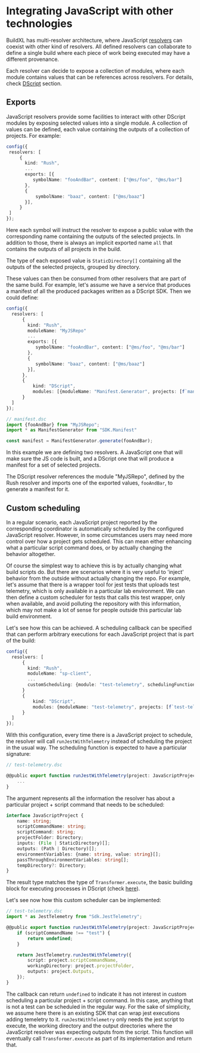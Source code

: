 # Integrating JavaScript with other technologies
BuildXL has multi-resolver architecture, where JavaScript [resolvers](../Frontends.md) can coexist with other kind of resolvers. All defined resolvers can collaborate to define a single build where each piece of work being executed may have a different provenance.

Each resolver can decide to expose a collection of modules, where each module contains values that can be references across resolvers. For details, check [DScript](../DScript/Introduction.md) section.


## Exports
JavaScript resolvers provide some facilities to interact with other DScript modules by exposing selected values into a single module. A collection of values can be defined, each value containing the outputs of a collection of projects. For example:

 ```typescript
config({
  resolvers: [
      {
        kind: "Rush",
        ...
        exports: [{
           symbolName: "fooAndBar", content: ["@ms/foo", "@ms/bar"]
        },
        {
            symbolName: "baaz", content: ["@ms/baaz"]
        }],
      }
  ]
});
```
Here each symbol will instruct the resolver to expose a public value with the corresponding name containing the outputs of the selected projects. In addition to those, there is always an implicit exported name `all` that contains the outputs of all projects in the build.

The type of each exposed value is `StaticDirectory[]` containing all the outputs of the selected projects, grouped by directory.

These values can then be consumed from other resolvers that are part of the same build. For example, let's assume we have a service that produces a manifest of all the produced packages written as a DScript SDK. Then we could define:

```typescript
config({
  resolvers: [
      {
        kind: "Rush",
        moduleName: "MyJSRepo"
        ...
        exports: [{
           symbolName: "fooAndBar", content: ["@ms/foo", "@ms/bar"]
        },
        {
           symbolName: "baaz", content: ["@ms/baaz"]
        }],
      },
      {
          kind: "DScript",
          modules: [{moduleName: "Manifest.Generator", projects: [f`manifest.dsc`]}]
      }
  ]
});
```

```typescript
// manifest.dsc
import {fooAndBar} from "MyJSRepo";
import * as ManifestGenerator from "SDK.Manifest"

const manifest = ManifestGenerator.generate(fooAndBar);
```
In this example we are defining two resolvers. A JavaScript one that will make sure the JS code is built, and a DScript one that will produce a manifest for a set of selected projects.

The DScript resolver references the module "MyJSRepo", defined by the Rush resolver and imports one of the exported values, `fooAndBar`, to generate a manifest for it.

## Custom scheduling
In a regular scenario, each JavaScript project reported by the corresponding coordinator is automatically scheduled by the configured JavaScript resolver. However, in some circumstances users may need more control over how a project gets scheduled. This can mean either enhancing what a particular script command does, or by actually changing the behavior altogether.

Of course the simplest way to achieve this is by actually changing what build scripts do. But there are scenarios where it is very useful to 'inject' behavior from the outside without actually changing the repo. For example, let's assume that there is a wrapper tool for jest tests that uploads test telemetry, which is only available in a particular lab environment. We can then define a custom scheduler for tests that calls this test wrapper, only when available, and avoid polluting the repository with this information, which may not make a lot of sense for people outside this particular lab build environment.

Let's see how this can be achieved. A scheduling callback can be specified that can perform arbitrary executions for each JavaScript project that is part of the build:

```typescript
config({
  resolvers: [
      {
        kind: "Rush",
        moduleName: "sp-client",
        ...
        customScheduling: {module: "test-telemetry", schedulingFunction: "runJestWithTelemetry"}
      }
      {
          kind: "DScript",
          modules: {moduleName: "test-telemetry", projects: [f`test-telemetry.dsc`]}
      }
  ]
});
```

With this configuration, every time there is a JavaScript project to schedule, the resolver will call `runJestWithTelemetry` instead of scheduling the project in the usual way. The scheduling function is expected to have a particular signature:

```typescript
// test-telemetry.dsc

@@public export function runJestWithTelemetry(project: JavaScriptProject) => TransformerExecuteResult {
    ...
}
```
The argument represents all the information the resolver has about a particular project + script command that needs to be scheduled:


```typescript
interface JavaScriptProject {
    name: string;
    scriptCommandName: string;
    scriptCommand: string;
    projectFolder: Directory;
    inputs: (File | StaticDirectory)[];
    outputs: (Path | Directory)[];
    environmentVariables: {name: string, value: string}[];
    passThroughEnvironmentVariables: string[];
    tempDirectory?: Directory;
}
```
The result type matches the type of `Transformer.execute`, the basic building block for executing processes in DScript (check [here](../../../Public/Sdk/Public/Transformers/Transformer.Execute.dsc)).

Let's see now how this custom scheduler can be implemented:

```typescript
// test-telemetry.dsc
import * as JestTelemetry from "Sdk.JestTelemetry";

@@public export function runJestWithTelemetry(project: JavaScriptProject) : TransformerExecuteResult {
    if (scriptCommandName !== "test") {
        return undefined;
    }

    return JestTelemetry.runJestWithTelemetry({
        script: project.scriptCommandName,
        workingDirectory: project.projectFolder,
        outputs: project.Outputs,
    });
}
```

The callback can return `undefined` to indicate it has not interest in custom scheduling a particular project + script command. In this case, anything that is not a test can be scheduled in the regular way. For the sake of simplicity, we assume here there is an existing SDK that can wrap jest executions adding temeletry to it. `runJestWithTelemetry` only needs the jest script to execute, the working directory and the output directories where the JavaScript resolver was expecting outputs from the script. This function will eventually call `Transformer.execute` as part of its implementation and return that.
